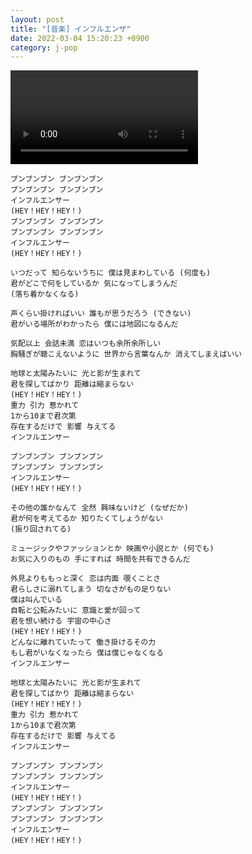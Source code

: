 ```yaml
---
layout: post
title: "[音楽] インフルエンザ"
date: 2022-03-04 15:20:23 +0900
category: j-pop
---
```


<div class="video-container">
    <video id="player" class="video-js vjs-default-skin vjs-big-play-centered" data-json="/public/json/j-pop/インフルエンザ.json"></video>
</div>

```
ブンブンブン ブンブンブン
ブンブンブン ブンブンブン
インフルエンサー
(HEY！HEY！HEY！)
ブンブンブン ブンブンブン
ブンブンブン ブンブンブン
インフルエンサー
(HEY！HEY！HEY！)

いつだって 知らないうちに 僕は見まわしている (何度も)
君がどこで何をしているか 気になってしまうんだ
(落ち着かなくなる)

声くらい掛ければいい 誰もが思うだろう (できない)
君がいる場所がわかったら 僕には地図になるんだ

気配以上 会話未満 恋はいつも余所余所しい
胸騒ぎが聴こえないように 世界から言葉なんか 消えてしまえばいい

地球と太陽みたいに 光と影が生まれて
君を探してばかり 距離は縮まらない
(HEY！HEY！HEY！)
重力 引力 惹かれて
1から10まで君次第
存在するだけで 影響 与えてる
インフルエンサー

ブンブンブン ブンブンブン
ブンブンブン ブンブンブン
インフルエンサー
(HEY！HEY！HEY！)

その他の誰かなんて 全然 興味ないけど (なぜだか)
君が何を考えてるか 知りたくてしょうがない
(振り回されてる)

ミュージックやファッションとか 映画や小説とか (何でも)
お気に入りのもの 手にすれば 時間を共有できるんだ

外見よりももっと深く 恋は内面 覗くことさ
君らしさに溺れてしまう 切なさがもの足りない
僕は叫んでいる
自転と公転みたいに 意識と愛が回って
君を想い続ける 宇宙の中心さ
(HEY！HEY！HEY！)
どんなに離れていたって 働き掛けるその力
もし君がいなくなったら 僕は僕じゃなくなる
インフルエンサー

地球と太陽みたいに 光と影が生まれて
君を探してばかり 距離は縮まらない
(HEY！HEY！HEY！)
重力 引力 惹かれて
1から10まで君次第
存在するだけで 影響 与えてる
インフルエンサー

ブンブンブン ブンブンブン
ブンブンブン ブンブンブン
インフルエンサー
(HEY！HEY！HEY！)
ブンブンブン ブンブンブン
ブンブンブン ブンブンブン
インフルエンサー
(HEY！HEY！HEY！)
```